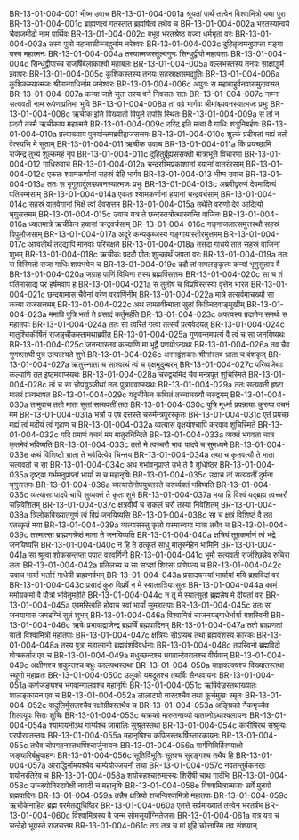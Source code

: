 BR-13-01-004-001	भीष्म उवाच
BR-13-01-004-001a	श्रूयतां पार्थ तत्त्वेन विश्वामित्रो यथा पुरा
BR-13-01-004-001c	ब्राह्मणत्वं गतस्तात ब्रह्मर्षित्वं तथैव च
BR-13-01-004-002a	भरतस्यान्वये चैवाजमीढो नाम पार्थिवः
BR-13-01-004-002c	बभूव भरतश्रेष्ठ यज्वा धर्मभृतां वरः
BR-13-01-004-003a	तस्य पुत्रो महानासीज्जह्नुर्नाम नरेश्वरः
BR-13-01-004-003c	दुहितृत्वमनुप्राप्ता गङ्गा यस्य महात्मनः
BR-13-01-004-004a	तस्यात्मजस्तुल्यगुणः सिन्धुद्वीपो महायशाः
BR-13-01-004-004c	सिन्धुद्वीपाच्च राजर्षिर्बलाकाश्वो महाबलः
BR-13-01-004-005a	वल्लभस्तस्य तनयः साक्षाद्धर्म इवापरः
BR-13-01-004-005c	कुशिकस्तस्य तनयः सहस्राक्षसमद्युतिः
BR-13-01-004-006a	कुशिकस्यात्मजः श्रीमान्गाधिर्नाम जनेश्वरः
BR-13-01-004-006c	अपुत्रः स महाबाहुर्वनवासमुदावसत्
BR-13-01-004-007a	कन्या जज्ञे सुता तस्य वने निवसतः सतः
BR-13-01-004-007c	नाम्ना सत्यवती नाम रूपेणाप्रतिमा भुवि
BR-13-01-004-008a	तां वव्रे भार्गवः श्रीमांश्च्यवनस्यात्मजः प्रभुः
BR-13-01-004-008c	ऋचीक इति विख्यातो विपुले तपसि स्थितः
BR-13-01-004-009a	स तां न प्रददौ तस्मै ऋचीकाय महात्मने
BR-13-01-004-009c	दरिद्र इति मत्वा वै गाधिः शत्रुनिबर्हणः
BR-13-01-004-010a	प्रत्याख्याय पुनर्यान्तमब्रवीद्राजसत्तमः
BR-13-01-004-010c	शुल्कं प्रदीयतां मह्यं ततो वेत्स्यसि मे सुताम्
BR-13-01-004-011	ऋचीक उवाच
BR-13-01-004-011a	किं प्रयच्छामि राजेन्द्र तुभ्यं शुल्कमहं नृप
BR-13-01-004-011c	दुहितुर्ब्रूह्यसंसक्तो मात्राभूत्ते विचारणा
BR-13-01-004-012	गाधिरुवाच
BR-13-01-004-012a	चन्द्ररश्मिप्रकाशानां हयानां वातरंहसाम्
BR-13-01-004-012c	एकतः श्यामकर्णानां सहस्रं देहि भार्गव
BR-13-01-004-013	भीष्म उवाच
BR-13-01-004-013a	ततः स भृगुशार्दूलश्च्यवनस्यात्मजः प्रभुः
BR-13-01-004-013c	अब्रवीद्वरुणं देवमादित्यं पतिमम्भसाम्
BR-13-01-004-014a	एकतः श्यामकर्णानां हयानां चन्द्रवर्चसाम्
BR-13-01-004-014c	सहस्रं वातवेगानां भिक्षे त्वां देवसत्तम
BR-13-01-004-015a	तथेति वरुणो देव आदित्यो भृगुसत्तमम्
BR-13-01-004-015c	उवाच यत्र ते छन्दस्तत्रोत्थास्यन्ति वाजिनः
BR-13-01-004-016a	ध्यातमात्रे ऋचीकेन हयानां चन्द्रवर्चसाम्
BR-13-01-004-016c	गङ्गाजलात्समुत्तस्थौ सहस्रं विपुलौजसाम्
BR-13-01-004-017a	अदूरे कन्यकुब्जस्य गङ्गायास्तीरमुत्तमम्
BR-13-01-004-017c	अश्वतीर्थं तदद्यापि मानवाः परिचक्षते
BR-13-01-004-018a	तत्तदा गाधये तात सहस्रं वाजिनां शुभम्
BR-13-01-004-018c	ऋचीकः प्रददौ प्रीतः शुल्कार्थं जपतां वरः
BR-13-01-004-019a	ततः स विस्मितो राजा गाधिः शापभयेन च
BR-13-01-004-019c	ददौ तां समलङ्कृत्य कन्यां भृगुसुताय वै
BR-13-01-004-020a	जग्राह पाणिं विधिना तस्य ब्रह्मर्षिसत्तमः
BR-13-01-004-020c	सा च तं पतिमासाद्य परं हर्षमवाप ह
BR-13-01-004-021a	स तुतोष च विप्रर्षिस्तस्या वृत्तेन भारत
BR-13-01-004-021c	छन्दयामास चैवैनां वरेण वरवर्णिनीम्
BR-13-01-004-022a	मात्रे तत्सर्वमाचख्यौ सा कन्या राजसत्तमम्
BR-13-01-004-022c	अथ तामब्रवीन्माता सुतां किञ्चिदवाङ्मुखीम्
BR-13-01-004-023a	ममापि पुत्रि भर्ता ते प्रसादं कर्तुमर्हति
BR-13-01-004-023c	अपत्यस्य प्रदानेन समर्थः स महातपाः
BR-13-01-004-024a	ततः सा त्वरितं गत्वा तत्सर्वं प्रत्यवेदयत्
BR-13-01-004-024c	मातुश्चिकीर्षितं राजन्नृचीकस्तामथाब्रवीत्
BR-13-01-004-025a	गुणवन्तमपत्यं वै त्वं च सा जनयिष्यथः
BR-13-01-004-025c	जनन्यास्तव कल्याणि मा भूद्वै प्रणयोऽन्यथा
BR-13-01-004-026a	तव चैव गुणश्लाघी पुत्र उत्पत्स्यते शुभे
BR-13-01-004-026c	अस्मद्वंशकरः श्रीमांस्तव भ्राता च वंशकृत्
BR-13-01-004-027a	ऋतुस्नाता च साश्वत्थं त्वं च वृक्षमुदुम्बरम्
BR-13-01-004-027c	परिष्वजेथाः कल्याणि तत इष्टमवाप्स्यथः
BR-13-01-004-028a	चरुद्वयमिदं चैव मन्त्रपूतं शुचिस्मिते
BR-13-01-004-028c	त्वं च सा चोपयुञ्जीथां ततः पुत्राववाप्स्यथः
BR-13-01-004-029a	ततः सत्यवती हृष्टा मातरं प्रत्यभाषत
BR-13-01-004-029c	यदृचीकेन कथितं तच्चाचख्यौ चरुद्वयम्
BR-13-01-004-030a	तामुवाच ततो माता सुतां सत्यवतीं तदा
BR-13-01-004-030c	पुत्रि मूर्ध्ना प्रपन्नायाः कुरुष्व वचनं मम
BR-13-01-004-031a	भर्त्रा य एष दत्तस्ते चरुर्मन्त्रपुरस्कृतः
BR-13-01-004-031c	एतं प्रयच्छ मह्यं त्वं मदीयं त्वं गृहाण च
BR-13-01-004-032a	व्यत्यासं वृक्षयोश्चापि करवाव शुचिस्मिते
BR-13-01-004-032c	यदि प्रमाणं वचनं मम मातुरनिन्दिते
BR-13-01-004-033a	व्यक्तं भगवता चात्र कृतमेवं भविष्यति
BR-13-01-004-033c	ततो मे त्वच्चरौ भावः पादपे च सुमध्यमे
BR-13-01-004-033e	कथं विशिष्टो भ्राता ते भवेदित्येव चिन्तय
BR-13-01-004-034a	तथा च कृतवत्यौ ते माता सत्यवती च सा
BR-13-01-004-034c	अथ गर्भावनुप्राप्ते उभे ते वै युधिष्ठिर
BR-13-01-004-035a	दृष्ट्वा गर्भमनुप्राप्तां भार्यां स च महानृषिः
BR-13-01-004-035c	उवाच तां सत्यवतीं दुर्मना भृगुसत्तमः
BR-13-01-004-036a	व्यत्यासेनोपयुक्तस्ते चरुर्व्यक्तं भविष्यति
BR-13-01-004-036c	व्यत्यासः पादपे चापि सुव्यक्तं ते कृतः शुभे
BR-13-01-004-037a	मया हि विश्वं यद्ब्रह्म त्वच्चरौ सन्निवेशितम्
BR-13-01-004-037c	क्षत्रवीर्यं च सकलं चरौ तस्या निवेशितम्
BR-13-01-004-038a	त्रिलोकविख्यातगुणं त्वं विप्रं जनयिष्यसि
BR-13-01-004-038c	सा च क्षत्रं विशिष्टं वै तत एतत्कृतं मया
BR-13-01-004-039a	व्यत्यासस्तु कृतो यस्मात्त्वया मात्रा तथैव च
BR-13-01-004-039c	तस्मात्सा ब्राह्मणश्रेष्ठं माता ते जनयिष्यति
BR-13-01-004-040a	क्षत्रियं तूग्रकर्माणं त्वं भद्रे जनयिष्यसि
BR-13-01-004-040c	न हि ते तत्कृतं साधु मातृस्नेहेन भामिनि
BR-13-01-004-041a	सा श्रुत्वा शोकसन्तप्ता पपात वरवर्णिनी
BR-13-01-004-041c	भूमौ सत्यवती राजंश्छिन्नेव रुचिरा लता
BR-13-01-004-042a	प्रतिलभ्य च सा सञ्ज्ञां शिरसा प्रणिपत्य च
BR-13-01-004-042c	उवाच भार्या भर्तारं गाधेयी ब्राह्मणर्षभम्
BR-13-01-004-043a	प्रसादयन्त्यां भार्यायां मयि ब्रह्मविदां वर
BR-13-01-004-043c	प्रसादं कुरु विप्रर्षे न मे स्यात्क्षत्रियः सुतः
BR-13-01-004-044a	कामं ममोग्रकर्मा वै पौत्रो भवितुमर्हति
BR-13-01-004-044c	न तु मे स्यात्सुतो ब्रह्मन्नेष मे दीयतां वरः
BR-13-01-004-045a	एवमस्त्विति होवाच स्वां भार्यां सुमहातपाः
BR-13-01-004-045c	ततः सा जनयामास जमदग्निं सुतं शुभम्
BR-13-01-004-046a	विश्वामित्रं चाजनयद्गाधेर्भार्या यशस्विनी
BR-13-01-004-046c	ऋषेः प्रभावाद्राजेन्द्र ब्रह्मर्षिं ब्रह्मवादिनम्
BR-13-01-004-047a	ततो ब्राह्मणतां यातो विश्वामित्रो महातपाः
BR-13-01-004-047c	क्षत्रियः सोऽप्यथ तथा ब्रह्मवंशस्य कारकः
BR-13-01-004-048a	तस्य पुत्रा महात्मानो ब्रह्मवंशविवर्धनाः
BR-13-01-004-048c	तपस्विनो ब्रह्मविदो गोत्रकर्तार एव च
BR-13-01-004-049a	मधुच्छन्दश्च भगवान्देवरातश्च वीर्यवान्
BR-13-01-004-049c	अक्षीणश्च शकुन्तश्च बभ्रुः कालपथस्तथा
BR-13-01-004-050a	याज्ञवल्क्यश्च विख्यातस्तथा स्थूणो महाव्रतः
BR-13-01-004-050c	उलूको यमदूतश्च तथर्षिः सैन्धवायनः
BR-13-01-004-051a	कर्णजङ्घश्च भगवान्गालवश्च महानृषिः
BR-13-01-004-051c	ऋषिर्वज्रस्तथाख्यातः शालङ्कायन एव च
BR-13-01-004-052a	लालाट्यो नारदश्चैव तथा कूर्चमुखः स्मृतः
BR-13-01-004-052c	वादुलिर्मुसलश्चैव रक्षोग्रीवस्तथैव च
BR-13-01-004-053a	अङ्घ्रिको नैकभृच्चैव शिलायूपः सितः शुचिः
BR-13-01-004-053c	चक्रको मारुतन्तव्यो वातघ्नोऽथाश्वलायनः
BR-13-01-004-054a	श्यामायनोऽथ गार्ग्यश्च जाबालिः सुश्रुतस्तथा
BR-13-01-004-054c	कारीषिरथ संश्रुत्यः परपौरवतन्तवः
BR-13-01-004-055a	महानृषिश्च कपिलस्तथर्षिस्तारकायनः
BR-13-01-004-055c	तथैव चोपगहनस्तथर्षिश्चार्जुनायनः
BR-13-01-004-056a	मार्गमित्रिर्हिरण्याक्षो जङ्घारिर्बभ्रुवाहनः
BR-13-01-004-056c	सूतिर्विभूतिः सूतश्च सुरङ्गश्च तथैव हि
BR-13-01-004-057a	आराद्धिर्नामयश्चैव चाम्पेयोज्जयनौ तथा
BR-13-01-004-057c	नवतन्तुर्बकनखः शयोनरतिरेव च
BR-13-01-004-058a	शयोरुहश्चारुमत्स्यः शिरीषी चाथ गार्दभिः
BR-13-01-004-058c	उज्जयोनिरदापेक्षी नारदी च महानृषिः
BR-13-01-004-058e	विश्वामित्रात्मजाः सर्वे मुनयो ब्रह्मवादिनः
BR-13-01-004-059a	तन्नैष क्षत्रियो राजन्विश्वामित्रो महातपाः
BR-13-01-004-059c	ऋचीकेनाहितं ब्रह्म परमेतद्युधिष्ठिर
BR-13-01-004-060a	एतत्ते सर्वमाख्यातं तत्त्वेन भरतर्षभ
BR-13-01-004-060c	विश्वामित्रस्य वै जन्म सोमसूर्याग्नितेजसः
BR-13-01-004-061a	यत्र यत्र च सन्देहो भूयस्ते राजसत्तम
BR-13-01-004-061c	तत्र तत्र च मां ब्रूहि च्छेत्तास्मि तव संशयान्
